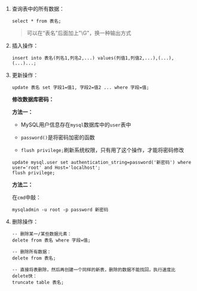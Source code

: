 1. 查询表中的所有数据：

   ```mysql
   select * from 表名;
   ```

   > 可以在“表名”后面加上"\G"，换一种输出方式

2. 插入操作：

   ```mysql
   insert into 表名(列名1,列名2,...) values(列值1,列值2,...),(...),(...)...;
   ```

   

3. 更新操作：

   ```mysql
   update 表名 set 字段1=值1, 字段2=值2 ... where 字段=值;
   ```

   **修改数据库密码：**

   **方法一：**

   * MySQL用户信息存在`mysql`数据库中的`user`表中

   * `password()`是将密码加密的函数
   * `flush privilege;`刷新系统权限，只有用了这个操作，才能将密码修改

   ```mysql
   update mysql.user set authentication_string=password('新密码') where user='root' and Host='localhost';
   flush privilege;
   ```

   **方法二：**

   在`cmd`中敲：

   `mysqladmin -u root -p password 新密码`

   

4. 删除操作：

   ```mysql
   -- 删除某一/某些数据元素：
   delete from 表名 where 字段=值;
   
   -- 删除所有数据：
   delete from 表名;
   
   -- 直接将表删除，然后再创建一个同样的新表，删除的数据不能找回，执行速度比delete快：
   truncate table 表名;
   ```

   

   

